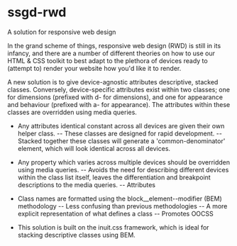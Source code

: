 ssgd-rwd
========

A solution for responsive web design

In the grand scheme of things, responsive web design (RWD) is still in its infancy, and there are a number of different theories on how to use our HTML & CSS toolkit to best adapt to the plethora of devices ready to (attempt to) render your website how you'd like it to render.

A new solution is to give device-agnostic attributes descriptive, stacked classes. Conversely, device-specific attributes exist within two classes; one for dimensions (prefixed with d- for dimensions), and one for appearance and behaviour (prefixed with a- for appearance). The attributes within these classes are overridden using media queries.

- Any attributes identical constant across all devices are given their own helper class.
-- These classes are designed for rapid development.
-- Stacked together these classes will generate a 'common-denominator' element, which will look identical across all devices.

- Any property which varies across multiple devices should be overridden using media queries.
-- Avoids the need for describing different devices within the class list itself, leaves the differentiation and breakpoint descriptions to the media queries.
-- Attributes

- Class names are formatted using the block__element--modifier (BEM) methodology
-- Less confusing than previous methodologies
-- A more explicit representation of what defines a class
-- Promotes OOCSS

- This solution is built on the inuit.css framework, which is ideal for stacking descriptive classes using BEM.